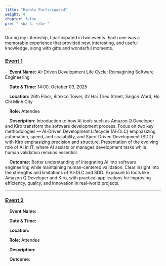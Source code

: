 ```yaml
---
title: "Events Participated"
weight: 4
chapter: false
pre: " <b> 4. </b> "
---
```


During my internship, I participated in two events. Each one was a memorable experience that provided new, interesting, and useful knowledge, along with gifts and wonderful moments.

### [Event 1](4.1-Event1/)  
&emsp;**Event Name:** AI-Driven Development Life Cycle: Reimagining Software Engineering

&emsp;**Date & Time:** 14:00, October 03, 2025  

&emsp;**Location:** 26th Floor, Bitexco Tower, 02 Hai Trieu Street, Saigon Ward, Ho Chi Minh City  

&emsp;**Role:** Attendee  

&emsp;**Description:** Introduction to how AI tools such as Amazon Q Developer and Kiro transform the software development process. Focus on two key methodologies — AI-Driven Development Lifecycle (AI-DLC) emphasizing automation, speed, and scalability, and Spec-Driven Development (SDD) with Kiro emphasizing precision and structure. Presentation of the evolving role of AI in IT, where AI assists or manages development tasks while human validation remains essential.

&emsp;**Outcome:** Better understanding of integrating AI into software engineering while maintaining human-centered validation. Clear insight into the strengths and limitations of AI-DLC and SDD. Exposure to tools like Amazon Q Developer and Kiro, with practical applications for improving efficiency, quality, and innovation in real-world projects.

---

### [Event 2](4.2-Event2/)  
&emsp;**Event Name:** 

&emsp;**Date & Time:** 

&emsp;**Location:** 

&emsp;**Role:** Attendee

&emsp;**Description:** 

&emsp;**Outcome:**